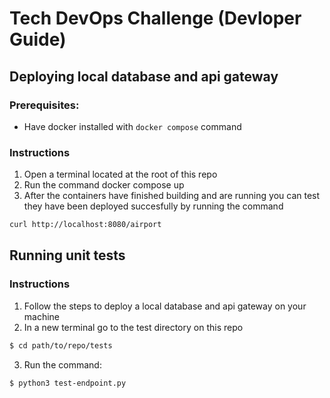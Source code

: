 # Tech DevOps Challenge (Devloper Guide)
## Deploying local database and api gateway
### Prerequisites:  
- Have docker installed with `docker compose` command
### Instructions
1. Open a terminal located at the root of this repo
2. Run the command docker compose up
3. After the containers have finished building and are running you can test they have been deployed succesfully by running the command
```bash
curl http://localhost:8080/airport
```

## Running unit tests
### Instructions
1. Follow the steps to deploy a local database and api gateway on your machine
2. In a new terminal go to the test directory on this repo
```bash
$ cd path/to/repo/tests
```
3. Run the command:
```
$ python3 test-endpoint.py
```
